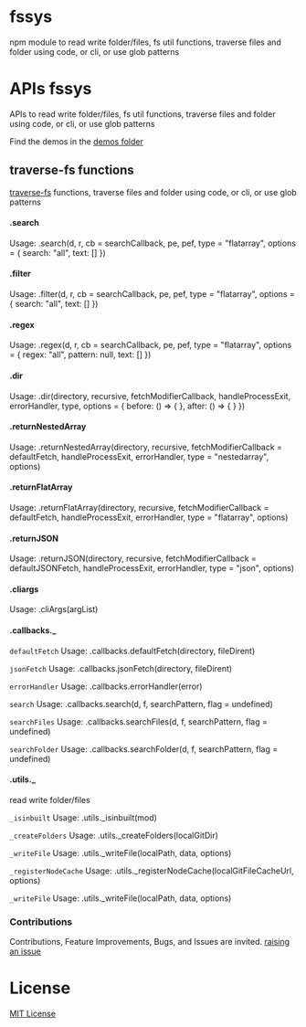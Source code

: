 # fssys

npm module to read write folder/files, fs util functions, traverse files and folder using code, or cli, or use glob patterns

# APIs fssys

APIs to read write folder/files, fs util functions, traverse files and folder using code, or cli, or use glob patterns


Find the demos in the [demos folder](./demos)


## traverse-fs functions

[traverse-fs](https://www.npmjs.com/package/traverse-fs) functions, traverse files and folder using code, or cli, or use glob patterns

#### .search

Usage: .search(d, r, cb = searchCallback, pe, pef, type = "flatarray", options = { search: "all", text: [] })

#### .filter

Usage: .filter(d, r, cb = searchCallback, pe, pef, type = "flatarray", options = { search: "all", text: [] })

#### .regex

Usage: .regex(d, r, cb = searchCallback, pe, pef, type = "flatarray", options = { regex: "all", pattern: null, text: [] })

#### .dir

Usage: .dir(directory, recursive, fetchModifierCallback, handleProcessExit, errorHandler, type, options = { before: () => { }, after: () => { } })

#### .returnNestedArray

Usage: .returnNestedArray(directory, recursive, fetchModifierCallback = defaultFetch, handleProcessExit, errorHandler, type = "nestedarray", options)

#### .returnFlatArray

Usage: .returnFlatArray(directory, recursive, fetchModifierCallback = defaultFetch, handleProcessExit, errorHandler, type = "flatarray", options)

#### .returnJSON

Usage: .returnJSON(directory, recursive, fetchModifierCallback = defaultJSONFetch, handleProcessExit, errorHandler, type = "json", options)

#### .cliargs

Usage: .cliArgs(argList)

#### .callbacks.****\_****

`defaultFetch` Usage: .callbacks.defaultFetch(directory, fileDirent)

`jsonFetch` Usage: .callbacks.jsonFetch(directory, fileDirent)

`errorHandler` Usage: .callbacks.errorHandler(error)

`search` Usage: .callbacks.search(d, f, searchPattern, flag = undefined)

`searchFiles` Usage: .callbacks.searchFiles(d, f, searchPattern, flag = undefined)

`searchFolder` Usage: .callbacks.searchFolder(d, f, searchPattern, flag = undefined)

#### .utils.****\_****

read write folder/files

`_isinbuilt` Usage: .utils.\_isinbuilt(mod)

`_createFolders` Usage: .utils.\_createFolders(localGitDir)

`_writeFile` Usage: .utils.\_writeFile(localPath, data, options)

`_registerNodeCache` Usage: .utils.\_registerNodeCache(localGitFileCacheUrl, options)

`_writeFile` Usage: .utils.\_writeFile(localPath, data, options)


### Contributions

Contributions, Feature Improvements, Bugs, and Issues are invited. [raising an issue](https://github.com/traverse-fs/fssys/issues)


# License

[MIT License](./LICENSE)
